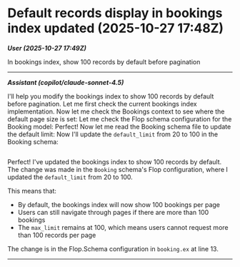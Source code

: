 <!-- Generated by SpecStory -->

<!-- vscode Session 51915889-99a1-4ee2-98ed-87d704c65f06 (2025-10-27 17:48Z) -->

# Default records display in bookings index updated (2025-10-27 17:48Z)

_**User (2025-10-27 17:49Z)**_

In bookings index, show 100 records by default before pagination

---

_**Assistant (copilot/claude-sonnet-4.5)**_

I'll help you modify the bookings index to show 100 records by default before pagination. Let me first check the current bookings index implementation. Now let me check the Bookings context to see where the default page size is set: Let me check the Flop schema configuration for the Booking model: Perfect! Now let me read the Booking schema file to update the default limit: Now I'll update the `default_limit` from 20 to 100 in the Booking schema: 
```

```
Perfect! I've updated the bookings index to show 100 records by default. The change was made in the `Booking` schema's Flop configuration, where I updated the `default_limit` from 20 to 100.

This means that:
- By default, the bookings index will now show 100 bookings per page
- Users can still navigate through pages if there are more than 100 bookings
- The `max_limit` remains at 100, which means users cannot request more than 100 records per page

The change is in the Flop.Schema configuration in `booking.ex` at line 13.

---

